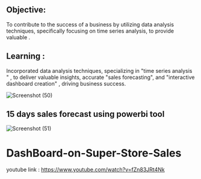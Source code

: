 ## Objective:
To contribute to the success of a business by utilizing data analysis techniques, specifically focusing on time series analysis, to provide valuable .

## Learning :
Incorporated data analysis techniques, specializing in "time series analysis " , to deliver valuable insights, accurate "sales forecasting", and "interactive dashboard creation" , driving business success.




![Screenshot (50)](https://github.com/BRISTY-SHUKLA/DashBoard-on-Super-Store-Sales/assets/101013518/5ce928cd-5d08-4a2d-be1c-a2ad80264384)
## 15 days sales forecast using powerbi tool 
![Screenshot (51)](https://github.com/BRISTY-SHUKLA/DashBoard-on-Super-Store-Sales/assets/101013518/0b31c586-d325-4fea-b6fd-b31015fd195d)
# DashBoard-on-Super-Store-Sales
youtube link :
https://www.youtube.com/watch?v=fZn83JRt4Nk
